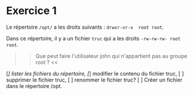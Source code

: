 # Exercice 1

Le répertoire `/opt/` a les droits suivants : `drwxr-xr-x  root root`.
 
Dans ce répertoire, il y a un fichier `truc` qui a les droits `-rw-rw-rw- root root`. 
 
>>Que peut faire l'utilisateur john qui n'appartient pas au groupe root ? <<

[*] lister les fichiers du répertoire,
[*] modifier le contenu du fichier truc,
[ ] supprimer le fichier truc,
[ ] renommer le fichier truc?
[ ]  Créer un fichier dans le répertoire /opt.




